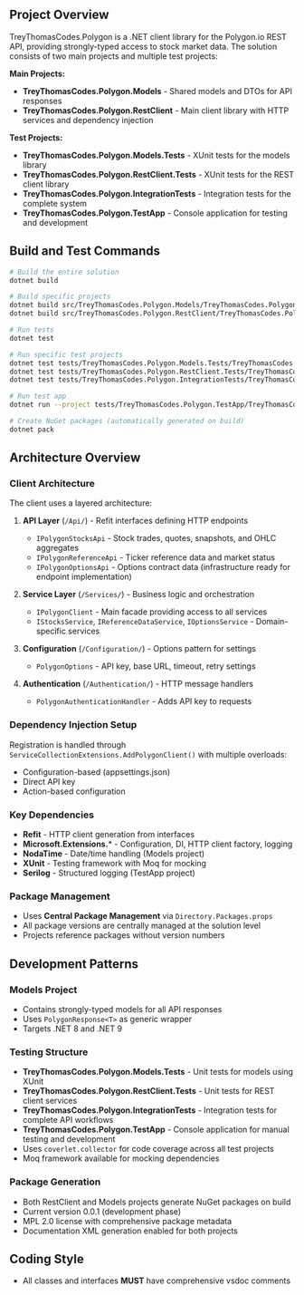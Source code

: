 ## Project Overview

TreyThomasCodes.Polygon is a .NET client library for the Polygon.io REST API, providing strongly-typed access to stock market data. The solution consists of two main projects and multiple test projects:

**Main Projects:**
- **TreyThomasCodes.Polygon.Models** - Shared models and DTOs for API responses
- **TreyThomasCodes.Polygon.RestClient** - Main client library with HTTP services and dependency injection

**Test Projects:**
- **TreyThomasCodes.Polygon.Models.Tests** - XUnit tests for the models library
- **TreyThomasCodes.Polygon.RestClient.Tests** - XUnit tests for the REST client library
- **TreyThomasCodes.Polygon.IntegrationTests** - Integration tests for the complete system
- **TreyThomasCodes.Polygon.TestApp** - Console application for testing and development

## Build and Test Commands

```bash
# Build the entire solution
dotnet build

# Build specific projects
dotnet build src/TreyThomasCodes.Polygon.Models/TreyThomasCodes.Polygon.Models.csproj
dotnet build src/TreyThomasCodes.Polygon.RestClient/TreyThomasCodes.Polygon.RestClient.csproj

# Run tests
dotnet test

# Run specific test projects
dotnet test tests/TreyThomasCodes.Polygon.Models.Tests/TreyThomasCodes.Polygon.Models.Tests.csproj
dotnet test tests/TreyThomasCodes.Polygon.RestClient.Tests/TreyThomasCodes.Polygon.RestClient.Tests.csproj
dotnet test tests/TreyThomasCodes.Polygon.IntegrationTests/TreyThomasCodes.Polygon.IntegrationTests.csproj

# Run test app
dotnet run --project tests/TreyThomasCodes.Polygon.TestApp/TreyThomasCodes.Polygon.TestApp.csproj

# Create NuGet packages (automatically generated on build)
dotnet pack
```

## Architecture Overview

### Client Architecture
The client uses a layered architecture:

1. **API Layer** (`/Api/`) - Refit interfaces defining HTTP endpoints
   - `IPolygonStocksApi` - Stock trades, quotes, snapshots, and OHLC aggregates
   - `IPolygonReferenceApi` - Ticker reference data and market status
   - `IPolygonOptionsApi` - Options contract data (infrastructure ready for endpoint implementation)

2. **Service Layer** (`/Services/`) - Business logic and orchestration
   - `IPolygonClient` - Main facade providing access to all services
   - `IStocksService`, `IReferenceDataService`, `IOptionsService` - Domain-specific services

3. **Configuration** (`/Configuration/`) - Options pattern for settings
   - `PolygonOptions` - API key, base URL, timeout, retry settings

4. **Authentication** (`/Authentication/`) - HTTP message handlers
   - `PolygonAuthenticationHandler` - Adds API key to requests

### Dependency Injection Setup
Registration is handled through `ServiceCollectionExtensions.AddPolygonClient()` with multiple overloads:
- Configuration-based (appsettings.json)
- Direct API key
- Action-based configuration

### Key Dependencies
- **Refit** - HTTP client generation from interfaces
- **Microsoft.Extensions.*** - Configuration, DI, HTTP client factory, logging
- **NodaTime** - Date/time handling (Models project)
- **XUnit** - Testing framework with Moq for mocking
- **Serilog** - Structured logging (TestApp project)

### Package Management
- Uses **Central Package Management** via `Directory.Packages.props`
- All package versions are centrally managed at the solution level
- Projects reference packages without version numbers

## Development Patterns

### Models Project
- Contains strongly-typed models for all API responses
- Uses `PolygonResponse<T>` as generic wrapper
- Targets .NET 8 and .NET 9

### Testing Structure
- **TreyThomasCodes.Polygon.Models.Tests** - Unit tests for models using XUnit
- **TreyThomasCodes.Polygon.RestClient.Tests** - Unit tests for REST client services
- **TreyThomasCodes.Polygon.IntegrationTests** - Integration tests for complete API workflows
- **TreyThomasCodes.Polygon.TestApp** - Console application for manual testing and development
- Uses `coverlet.collector` for code coverage across all test projects
- Moq framework available for mocking dependencies

### Package Generation
- Both RestClient and Models projects generate NuGet packages on build
- Current version 0.0.1 (development phase)
- MPL 2.0 license with comprehensive package metadata
- Documentation XML generation enabled for both projects

## Coding Style
- All classes and interfaces **MUST** have comprehensive vsdoc comments